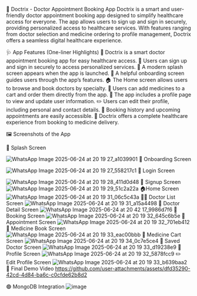 💊 Doctrix - Doctor Appointment Booking App
Doctrix is a smart and user-friendly doctor appointment booking app designed to simplify healthcare access for everyone. The app allows users to sign up and sign in securely, providing personalized access to healthcare services. With features ranging from doctor selection and medicine ordering to profile management, Doctrix offers a seamless digital healthcare experience.

🩺 App Features (One-liner Highlights)
📱 Doctrix is a smart doctor appointment booking app for easy healthcare access.
🔐 Users can sign up and sign in securely to access personalized services.
🚀 A modern splash screen appears when the app is launched.
👣 A helpful onboarding screen guides users through the app’s features.
🏠 The Home screen allows users to browse and book doctors by specialty.
💊 Users can add medicines to a cart and order them directly from the app.
👤 The app includes a profile page to view and update user information.
✏️ Users can edit their profile, including personal and contact details.
📅 Booking history and upcoming appointments are easily accessible.
🔄 Doctrix offers a complete healthcare experience from booking to medicine delivery.

🖼️ Screenshots of the App

🚀 Splash Screen

![WhatsApp Image 2025-06-24 at 20 19 27_a1039901](https://github.com/user-attachments/assets/01be45a7-cca2-4237-b4a8-cbeadb157501)
👋 Onboarding Screen

![WhatsApp Image 2025-06-24 at 20 19 27_558217c1](https://github.com/user-attachments/assets/3300276a-ccb3-49b7-bda9-5e8405b2a74c)
🔑 Login Screen

![WhatsApp Image 2025-06-24 at 20 19 28_411d0d48](https://github.com/user-attachments/assets/c1bfd9bb-1403-48cc-83bc-68a3fd3f8f19)
📝 Signup Screen
![WhatsApp Image 2025-06-24 at 20 19 29_51c2a22a](https://github.com/user-attachments/assets/826b7c94-5b8a-4118-aae7-e8ea70caf175)
🏠Home Screen
![WhatsApp Image 2025-06-24 at 20 19 31_06c5c43a](https://github.com/user-attachments/assets/73e5442e-999f-4811-84cb-2674934c38ad)
🧑‍⚕️ Doctor List Screen
![WhatsApp Image 2025-06-24 at 20 19 31_a15a4498](https://github.com/user-attachments/assets/ad0a5365-fbbe-49de-b0d5-6d8909f0df13)
📄 Doctor Detail Screen
![WhatsApp Image 2025-06-24 at 20 42 17_9986d7f6](https://github.com/user-attachments/assets/c6c5f440-ef4e-444f-8736-bd4fc54c28d5)
📅 Booking Screen
![WhatsApp Image 2025-06-24 at 20 19 32_645c6b5e](https://github.com/user-attachments/assets/ff8fbee9-d587-4481-930f-13fa9680c3ec)
📆 Appointment Screen
![WhatsApp Image 2025-06-24 at 20 19 32_701eb412](https://github.com/user-attachments/assets/ead6e2a9-bcdc-4ef2-89ce-194c3a9d39da)
💊 Medicine Book Screen
![WhatsApp Image 2025-06-24 at 20 19 33_eac00bbb](https://github.com/user-attachments/assets/b35fc8f3-f58d-4b35-81c0-93db2f99c225)
🛒 Medicine Cart Screen
![WhatsApp Image 2025-06-24 at 20 19 34_0c7e5ce4](https://github.com/user-attachments/assets/ef4883df-d07b-413e-b94a-f7424791403d)
💾 Saved Doctor Screen
![WhatsApp Image 2025-06-24 at 20 19 33_d19238e9](https://github.com/user-attachments/assets/75bb43b8-6287-490b-9c03-74c51fe069ac)
👤 Profile Screen
![WhatsApp Image 2025-06-24 at 20 19 32_5878fcc9](https://github.com/user-attachments/assets/bb0d5da4-156d-46c7-a745-90218af9d31c)
✏️ Edit Profile Screen
![WhatsApp Image 2025-06-24 at 20 19 33_b639baa2](https://github.com/user-attachments/assets/6d627fb4-d68c-439e-b284-043a4a5c3969)
🎥 Final Demo Video
https://github.com/user-attachments/assets/dfd35290-42cd-4d84-ba6c-c0cfde62b8d2

🟢 MongoDB Integration
![image](https://github.com/user-attachments/assets/5ed873ea-e285-4785-8dcc-e7d21c8ef915)
